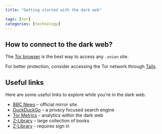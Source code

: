 ```yaml
---
title: "Getting started with the dark web"

tags: [tor]
categories: [technology]
---
```


## How to connect to the dark web?

The [Tor browser](https://www.torproject.org/) is the best way to access any `.onion` site.

For better protection, consider accessing the Tor network through [Tails](https://tails.boum.org/index.en.html).

## Useful links

Here are some useful links to explore while you're in the dark web.

- [BBC News](https://www.bbcnewsv2vjtpsuy.onion/) – official mirror site
- [DuckDuckGo](https://duckduckgogg42xjoc72x3sjasowoarfbgcmvfimaftt6twagswzczad.onion/) – a privacy focused search engine
- [Tor Metrics](http://rougmnvswfsmd4dq.onion/) – analytics within the dark web
- [Z-Library](http://zlibraryexau2g3p.onion/) – large collection of books
- [Z-Library](http://loginzlib2vrak5zzpcocc3ouizykn6k5qecgj2tzlnab5wcbqhembyd.onion/) - requires sign in

